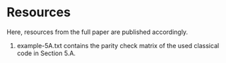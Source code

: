# Resources

Here, resources from the full paper are published accordingly. 

1. example-5A.txt contains the parity check matrix of the used classical code in Section 5.A.
